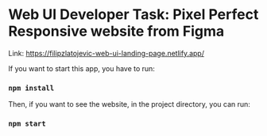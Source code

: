 # Web UI Developer Task: Pixel Perfect Responsive website from Figma

Link: https://filipzlatojevic-web-ui-landing-page.netlify.app/

If you want to start this app, you have to run:

### `npm install`

Then, if you want to see the website, in the project directory, you can run:

### `npm start`
